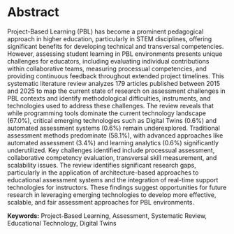 # Abstract

Project-Based Learning (PBL) has become a prominent pedagogical approach in higher education, particularly in STEM disciplines, offering significant benefits for developing technical and transversal competencies. However, assessing student learning in PBL environments presents unique challenges for educators, including evaluating individual contributions within collaborative teams, measuring processual competencies, and providing continuous feedback throughout extended project timelines. This systematic literature review analyzes 179 articles published between 2015 and 2025 to map the current state of research on assessment challenges in PBL contexts and identify methodological difficulties, instruments, and technologies used to address these challenges. The review reveals that while programming tools dominate the current technology landscape (67.0%), critical emerging technologies such as Digital Twins (0.6%) and automated assessment systems (0.6%) remain underexplored. Traditional assessment methods predominate (58.1%), with advanced approaches like automated assessment (3.4%) and learning analytics (0.6%) significantly underutilized. Key challenges identified include processual assessment, collaborative competency evaluation, transversal skill measurement, and scalability issues. The review identifies significant research gaps, particularly in the application of architecture-based approaches to educational assessment systems and the integration of real-time support technologies for instructors. These findings suggest opportunities for future research in leveraging emerging technologies to develop more effective, scalable, and fair assessment approaches for PBL environments.

**Keywords:** Project-Based Learning, Assessment, Systematic Review, Educational Technology, Digital Twins